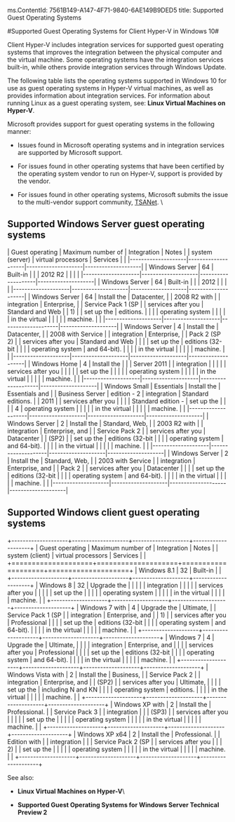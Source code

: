 ms.ContentId: 7561B149-A147-4F71-9840-6AE149B9DED5
title: Supported Guest Operating Systems

#Supported Guest Operating Systems for Client Hyper-V in Windows 10#

Client Hyper-V includes integration services for supported guest operating systems that improves the integration between the physical computer and the virtual machine. Some operating systems have the integration services built-in, while others provide integration services through Windows Update.

The following table lists the operating systems supported in Windows
10 for use as guest operating systems in
Hyper-V virtual machines, as well as provides information about
integration services. For information about running Linux as a guest
operating system, see: **Linux Virtual Machines on Hyper-V**.

Microsoft provides support for guest operating systems in the following
manner:

- Issues found in Microsoft operating systems and in integration services are supported by Microsoft support.

- For issues found in other operating systems that have been certified by the operating system vendor to run on Hyper-V, support is provided by the vendor.

- For issues found in other operating systems, Microsoft submits the issue to the multi-vendor support community, [TSANet](http://www.tsanet.org/).
    \

## Supported Windows Server guest operating systems ##


| Guest operating    | Maximum number of  | Integration        | Notes              |
| system (server)    | virtual processors | Services           |                    |
|--------------------|--------------------|--------------------|--------------------|
| Windows Server     | 64                 | Built-in           |                    |
| 2012 R2            |                    |                    |                    |
|--------------------|--------------------|--------------------|--------------------|
| Windows Server     | 64                 | Built-in           |                    |
| 2012               |                    |                    |                    |
|--------------------|--------------------|--------------------|--------------------|
| Windows Server     | 64                 | Install the        | Datacenter,        |
| 2008 R2 with       |                    | integration        | Enterprise,        |
| Service Pack 1 (SP |                    | services after you | Standard and Web   |
| 1)                 |                    | set up the         | editions.          |
|                    |                    | operating system   |                    |
|                    |                    | in the virtual     |                    |
|                    |                    | machine.           |                    |
|--------------------|--------------------|--------------------|--------------------|
| Windows Server     | 4                  | Install the        | Datacenter,        |
| 2008 with Service  |                    | integration        | Enterprise,        |
| Pack 2 (SP 2)      |                    | services after you | Standard and Web   |
|                    |                    | set up the         | editions (32-bit   |
|                    |                    | operating system   | and 64-bit).       |
|                    |                    | in the virtual     |                    |
|                    |                    | machine.           |                    |
|--------------------|--------------------|--------------------|--------------------|
| Windows Home       | 4                  | Install the        |                    |
| Server 2011        |                    | integration        |                    |
|                    |                    | services after you |                    |
|                    |                    | set up the         |                    |
|                    |                    | operating system   |                    |
|                    |                    | in the virtual     |                    |
|                    |                    | machine.           |                    |
|--------------------|--------------------|--------------------|--------------------|
| Windows Small      | Essentials         | Install the        | Essentials and     |
| Business Server    | edition - 2        | integration        | Standard editions. |
| 2011               |                    | services after you |                    |
|                    | Standard edition - | set up the         |                    |
|                    | 4                  | operating system   |                    |
|                    |                    | in the virtual     |                    |
|                    |                    | machine.           |                    |
|--------------------|--------------------|--------------------|--------------------|
| Windows Server     | 2                  | Install the        | Standard, Web,     |
| 2003 R2 with       |                    | integration        | Enterprise, and    |
| Service Pack 2     |                    | services after you | Datacenter         |
| (SP2)              |                    | set up the         | editions (32-bit   |
|                    |                    | operating system   | and 64-bit).       |
|                    |                    | in the virtual     |                    |
|                    |                    | machine.           |                    |
|--------------------|--------------------|--------------------|--------------------|
| Windows Server     | 2                  | Install the        | Standard, Web,     |
| 2003 with Service  |                    | integration        | Enterprise, and    |
| Pack 2             |                    | services after you | Datacenter         |
|                    |                    | set up the         | editions (32-bit   |
|                    |                    | operating system   | and 64-bit).       |
|                    |                    | in the virtual     |                    |
|                    |                    | machine.           |                    |
|--------------------|--------------------|--------------------|--------------------|



## Supported Windows client guest operating systems ##


+--------------------+--------------------+--------------------+--------------------+
| Guest operating    | Maximum number of  | Integration        | Notes              |
| system (client)    | virtual processors | Services           |                    |
+====================+====================+====================+====================+
| Windows 8.1        | 32                 | Built-in           |                    |
+--------------------+--------------------+--------------------+--------------------+
| Windows 8          | 32                 | Upgrade the        |                    |
|                    |                    | integration        |                    |
|                    |                    | services after you |                    |
|                    |                    | set up the         |                    |
|                    |                    | operating system   |                    |
|                    |                    | in the virtual     |                    |
|                    |                    | machine.           |                    |
+--------------------+--------------------+--------------------+--------------------+
| Windows 7 with     | 4                  | Upgrade the        | Ultimate,          |
| Service Pack 1 (SP |                    | integration        | Enterprise, and    |
| 1)                 |                    | services after you | Professional       |
|                    |                    | set up the         | editions (32-bit   |
|                    |                    | operating system   | and 64-bit).       |
|                    |                    | in the virtual     |                    |
|                    |                    | machine.           |                    |
+--------------------+--------------------+--------------------+--------------------+
| Windows 7          | 4                  | Upgrade the        | Ultimate,          |
|                    |                    | integration        | Enterprise, and    |
|                    |                    | services after you | Professional       |
|                    |                    | set up the         | editions (32-bit   |
|                    |                    | operating system   | and 64-bit).       |
|                    |                    | in the virtual     |                    |
|                    |                    | machine.           |                    |
+--------------------+--------------------+--------------------+--------------------+
| Windows Vista with | 2                  | Install the        | Business,          |
| Service Pack 2     |                    | integration        | Enterprise, and    |
| (SP2)              |                    | services after you | Ultimate,          |
|                    |                    | set up the         | including N and KN |
|                    |                    | operating system   | editions.          |
|                    |                    | in the virtual     |                    |
|                    |                    | machine.           |                    |
+--------------------+--------------------+--------------------+--------------------+
| Windows XP with    | 2                  | Install the        | Professional.      |
| Service Pack 3     |                    | integration        |                    |
| (SP3)              |                    | services after you |                    |
|                    |                    | set up the         |                    |
|                    |                    | operating system   |                    |
|                    |                    | in the virtual     |                    |
|                    |                    | machine.           |                    |
+--------------------+--------------------+--------------------+--------------------+
| Windows XP x64     | 2                  | Install the        | Professional.      |
| Edition with       |                    | integration        |                    |
| Service Pack 2 (SP |                    | services after you |                    |
| 2)                 |                    | set up the         |                    |
|                    |                    | operating system   |                    |
|                    |                    | in the virtual     |                    |
|                    |                    | machine.           |                    |
+--------------------+--------------------+--------------------+--------------------+



See also:

- **Linux Virtual Machines on Hyper-V**\

- **Supported Guest Operating Systems for Windows Server Technical Preview 2**

